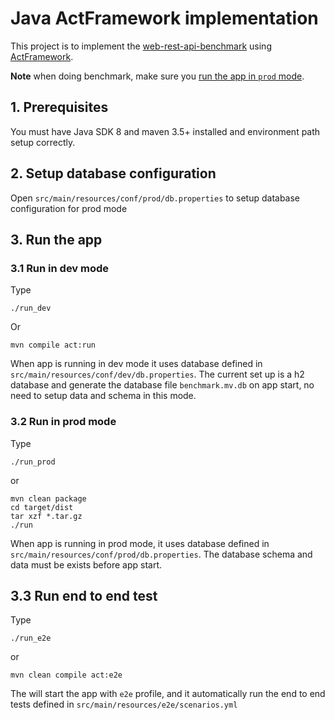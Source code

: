 # Java ActFramework implementation

This project is to implement the [web-rest-api-benchmark](https://github.com/mihaicracan/web-rest-api-benchmark) using [ActFramework](https://github.com/actframework/actframework).


**Note** when doing benchmark, make sure you [run the app in `prod` mode](#32-run-in-prod-mode).

## 1. Prerequisites

You must have Java SDK 8 and maven 3.5+ installed and environment path setup correctly.

## 2. Setup database configuration

Open `src/main/resources/conf/prod/db.properties` to setup database configuration for prod mode


## 3. Run the app

### 3.1 Run in dev mode

Type

```shell
./run_dev
```

Or

```shell
mvn compile act:run
```

When app is running in dev mode it uses database defined in `src/main/resources/conf/dev/db.properties`. The current set up is a h2 database and generate the database file `benchmark.mv.db` on app start, no need to setup data and schema in this mode.

### 3.2 Run in prod mode

Type

```shell
./run_prod
```

or

```shell
mvn clean package
cd target/dist
tar xzf *.tar.gz
./run
```

When app is running in prod mode, it uses database defined in `src/main/resources/conf/prod/db.properties`. The database schema and data must be exists before app start.

## 3.3 Run end to end test

Type

```shell
./run_e2e
```

or

```shell
mvn clean compile act:e2e
```

The will start the app with `e2e` profile, and it automatically run the end to end tests defined in `src/main/resources/e2e/scenarios.yml`